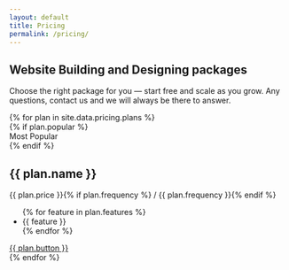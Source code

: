```yaml
---
layout: default
title: Pricing
permalink: /pricing/
---
```


<section class="pricing-section">
  <div class="container">
    <h1 class="pricing-title">Website Building and Designing packages</h1>
    <p class="pricing-subtitle">Choose the right package for you — start free and scale as you grow. Any questions, contact us and we will always be there to answer.</p>
    <div class="pricing-grid">
      {% for plan in site.data.pricing.plans %}
      <div class="pricing-card {% if plan.popular %}popular{% endif %}">
        {% if plan.popular %}
          <div class="badge">Most Popular</div>
        {% endif %}
        <h2>{{ plan.name }}</h2>
        <p class="price">{{ plan.price }}{% if plan.frequency %} <span>/ {{ plan.frequency }}</span>{% endif %}</p>
        <ul>
          {% for feature in plan.features %}
          <li>{{ feature }}</li>
          {% endfor %}
        </ul>
        <a href="{{ plan.url }}" class="choice-btn {% if plan.popular %}primary{% endif %}">{{ plan.button }}</a>
      </div>
      {% endfor %}
    </div>
  </div>
</section>

